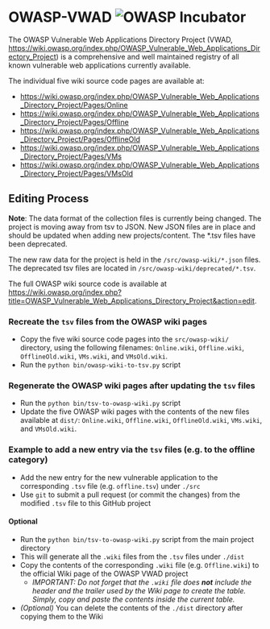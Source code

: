 # OWASP-VWAD ![OWASP Incubator](https://img.shields.io/badge/owasp-incubator-blue.svg)

The OWASP Vulnerable Web Applications Directory Project (VWAD, https://wiki.owasp.org/index.php/OWASP_Vulnerable_Web_Applications_Directory_Project) is a comprehensive and well maintained registry of all known vulnerable web applications currently available.

The individual five wiki source code pages are available at:
- https://wiki.owasp.org/index.php/OWASP_Vulnerable_Web_Applications_Directory_Project/Pages/Online 
- https://wiki.owasp.org/index.php/OWASP_Vulnerable_Web_Applications_Directory_Project/Pages/Offline
- https://wiki.owasp.org/index.php/OWASP_Vulnerable_Web_Applications_Directory_Project/Pages/OfflineOld
- https://wiki.owasp.org/index.php/OWASP_Vulnerable_Web_Applications_Directory_Project/Pages/VMs
- https://wiki.owasp.org/index.php/OWASP_Vulnerable_Web_Applications_Directory_Project/Pages/VMsOld

## Editing Process

**Note**: The data format of the collection files is currently being changed. The project is moving away from tsv to JSON.
New JSON files are in place and should be updated when adding new projects/content. The *.tsv files have been deprecated. 

The new raw data for the project is held in the `/src/owasp-wiki/*.json` files. The deprecated tsv files are located in
`/src/owasp-wiki/deprecated/*.tsv`.

The full OWASP wiki source code is available at https://wiki.owasp.org/index.php?title=OWASP_Vulnerable_Web_Applications_Directory_Project&action=edit.

### Recreate the `tsv` files from the OWASP wiki pages
* Copy the five wiki source code pages into the `src/owasp-wiki/` directory, using the following filenames: `Online.wiki`, `Offline.wiki`, `OfflineOld.wiki`, `VMs.wiki`, and `VMsOld.wiki`.
* Run the `python bin/owasp-wiki-to-tsv.py` script

### Regenerate the OWASP wiki pages after updating the `tsv` files
* Run the `python bin/tsv-to-owasp-wiki.py` script
* Update the five OWASP wiki pages with the contents of the new files available at `dist/`: `Online.wiki`, `Offline.wiki`, `OfflineOld.wiki`, `VMs.wiki`, and `VMsOld.wiki`.

### Example to add a new entry via the `tsv` files (e.g. to the offline category)
* Add the new entry for the new vulnerable application to the corresponding `.tsv` file (e.g. `offline.tsv`) under `./src`
* Use `git` to submit a pull request (or commit the changes) from the modified `.tsv` file to this GitHub project

#### Optional
* Run the `python bin/tsv-to-owasp-wiki.py` script from the main project directory
* This will generate all the `.wiki` files from the `.tsv` files under `./dist`
* Copy the contents of the corresponding `.wiki` file (e.g. `Offline.wiki`) to the official Wiki page of the OWASP VWAD project
  * _IMPORTANT: Do not forget that the `.wiki` file does __not__ include the header and the trailer used by the Wiki page to create the table. Simply, copy and paste the contents inside the current table._
* _(Optional)_ You can delete the contents of the `./dist` directory after copying them to the Wiki
